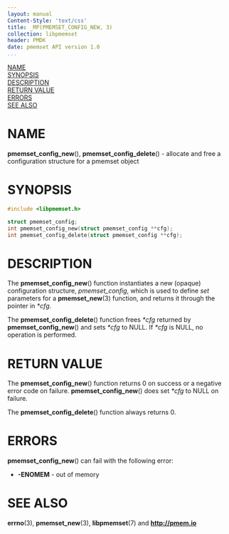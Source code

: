 ```yaml
---
layout: manual
Content-Style: 'text/css'
title: _MP(PMEMSET_CONFIG_NEW, 3)
collection: libpmemset
header: PMDK
date: pmemset API version 1.0
...
```


[comment]: <> (SPDX-License-Identifier: BSD-3-Clause)
[comment]: <> (Copyright 2020, Intel Corporation)

[comment]: <> (pmemset_config_new.3 -- man page for pmemset_config_new and pmemset_config_delete)

[NAME](#name)<br />
[SYNOPSIS](#synopsis)<br />
[DESCRIPTION](#description)<br />
[RETURN VALUE](#return-value)<br />
[ERRORS](#errors)<br />
[SEE ALSO](#see-also)<br />

# NAME #

**pmemset_config_new**(), **pmemset_config_delete**() - allocate and free a
configuration structure for a pmemset object

# SYNOPSIS #

```c
#include <libpmemset.h>

struct pmemset_config;
int pmemset_config_new(struct pmemset_config **cfg);
int pmemset_config_delete(struct pmemset_config **cfg);
```

# DESCRIPTION #

The **pmemset_config_new**() function instantiates a new (opaque) configuration structure,
*pmemset_config*, which is used to define *set* parameters for a **pmemset_new**(3) function,
and returns it through the pointer in *\*cfg*.

The **pmemset_config_delete**() function frees *\*cfg* returned by **pmemset_config_new**()
and sets *\*cfg* to NULL. If *\*cfg* is NULL, no operation is performed.

# RETURN VALUE #

The **pmemset_config_new**() function returns 0 on success or a negative error code on failure.
**pmemset_config_new**() does set *\*cfg* to NULL on failure.

The **pmemset_config_delete**() function always returns 0.

# ERRORS #

**pmemset_config_new**() can fail with the following error:
- **-ENOMEM** - out of memory

# SEE ALSO #

**errno**(3), **pmemset_new**(3),
**libpmemset**(7) and **<http://pmem.io>**
